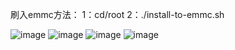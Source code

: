 刷入emmc方法：
1：cd/root
2：./install-to-emmc.sh

![image](https://user-images.githubusercontent.com/59167936/116875998-5fd2a900-ac4e-11eb-8f35-b85f05aa19b2.png)
![image](https://user-images.githubusercontent.com/59167936/116876061-711bb580-ac4e-11eb-8f1a-84adc370a518.png)
![image](https://user-images.githubusercontent.com/59167936/116876082-7aa51d80-ac4e-11eb-9047-353eeee5e7fa.png)
![image](https://user-images.githubusercontent.com/59167936/116876029-682ae400-ac4e-11eb-92f9-15dcc79b9c98.png)
